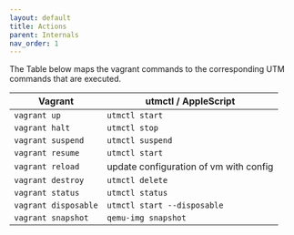 ```yaml
---
layout: default
title: Actions
parent: Internals
nav_order: 1
---
```


The Table below maps the vagrant commands to the corresponding UTM commands that are executed.

| Vagrant               | utmctl / AppleScript |
| ---                   | ------------------ | 
| `vagrant up`          | `utmctl start` | 
| `vagrant halt`        | `utmctl stop` |
| `vagrant suspend`     | `utmctl suspend` | 
| `vagrant resume`      | `utmctl start` | 
| `vagrant reload`      |  update configuration of vm with config |
| `vagrant destroy`     | `utmctl delete` | 
| `vagrant status`      | `utmctl status` | 
| `vagrant disposable`  | `utmctl start --disposable` | 
| `vagrant snapshot`    | `qemu-img snapshot`         |